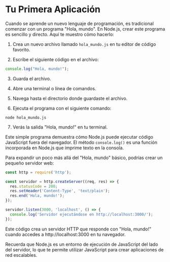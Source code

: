 # Tu Primera Aplicación

Cuando se aprende un nuevo lenguaje de programación, es tradicional comenzar con un programa "Hola, mundo". En Node.js, crear este programa es sencillo y directo. Aquí te muestro cómo hacerlo:

1. Crea un nuevo archivo llamado `hola_mundo.js` en tu editor de código favorito.

2. Escribe el siguiente código en el archivo:

```javascript
console.log("Hola, mundo!");
```

3. Guarda el archivo.

4. Abre una terminal o línea de comandos.

5. Navega hasta el directorio donde guardaste el archivo.

6. Ejecuta el programa con el siguiente comando:

```
node hola_mundo.js
```

7. Verás la salida "Hola, mundo!" en tu terminal.

Este simple programa demuestra cómo Node.js puede ejecutar código JavaScript fuera del navegador. El método `console.log()` es una función incorporada en Node.js que imprime texto en la consola.

Para expandir un poco más allá del "Hola, mundo" básico, podrías crear un pequeño servidor web:

```javascript
const http = require('http');

const servidor = http.createServer((req, res) => {
  res.statusCode = 200;
  res.setHeader('Content-Type', 'text/plain');
  res.end('Hola, mundo!');
});

servidor.listen(3000, 'localhost', () => {
  console.log('Servidor ejecutándose en http://localhost:3000/');
});
```

Este código crea un servidor HTTP que responde con "Hola, mundo!" cuando accedes a http://localhost:3000 en tu navegador.

Recuerda que Node.js es un entorno de ejecución de JavaScript del lado del servidor, lo que te permite utilizar JavaScript para crear aplicaciones de red escalables.
